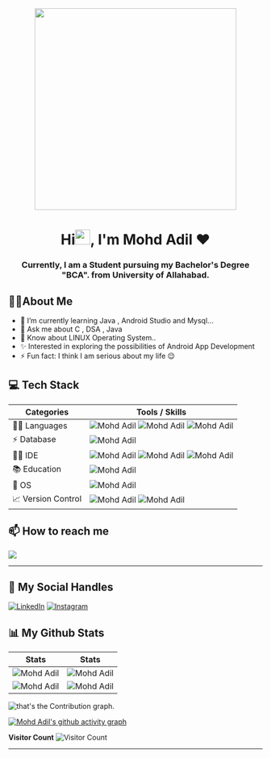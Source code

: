 <div align="center">
<img src="https://i.pinimg.com/originals/e8/f4/53/e8f453469a3ec97ecd354df465d73913.gif" width="400px" />
</div>
<h1 align="center">Hi<img src="https://raw.githubusercontent.com/MartinHeinz/MartinHeinz/master/wave.gif" width="30px">, I'm Mohd Adil ❤️</h1>


<h3 align="center">Currently, I am a Student pursuing my Bachelor's Degree "BCA". from University of Allahabad.</h3>

## :man_technologist:About Me
- 🌱 I’m currently learning Java , Android Studio and Mysql...
- 💬 Ask me about C , DSA , Java 
- 🏫 Know about LINUX Operating System..
- ✨ Interested in exploring the possibilities of Android App Development
- ⚡ Fun fact: I think I am serious about my life 😌
## 💻 Tech Stack

| Categories      | Tools / Skills |
| ----------- | ----------- |
| 👩‍💻 Languages     | ![Mohd Adil](https://img.shields.io/badge/C-00599C?style=for-the-badge&logo=c&logoColor=white) ![Mohd Adil](https://img.shields.io/badge/C%2B%2B-00599C?style=for-the-badge&logo=c%2B%2B&logoColor=white) ![Mohd Adil](https://img.shields.io/badge/java-%23ED8B00.svg?&style=for-the-badge&logo=java&logoColor=white)  |
| ⚡ Database   | ![Mohd Adil](https://img.shields.io/badge/MySQL-005C84?style=for-the-badge&logo=mysql&logoColor=white)    |
| 👩‍💻 IDE    | ![Mohd Adil](https://img.shields.io/badge/sublime_text-%23575757.svg?&style=for-the-badge&logo=sublime-text&logoColor=important) ![Mohd Adil](https://img.shields.io/badge/VSCode-0078D4?style=for-the-badge&logo=visual%20studio%20code&logoColor=white) ![Mohd Adil](https://img.shields.io/badge/AndroidStudio-4EA94B?style=for-the-badge&logo=AndroidStudio&logoColor=white) |
| 📚 Education  | ![Mohd Adil](https://img.shields.io/badge/YouTube-D14836?style=for-the-badge&logo=YouTube&logoColor=white) |
| 📱 OS         | ![Mohd Adil](https://img.shields.io/badge/Android-3DDC84?style=for-the-badge&logo=android&logoColor=white) |
| 📈 Version Control | ![Mohd Adil](https://img.shields.io/badge/Git-F05032?style=for-the-badge&logo=git&logoColor=white) ![Mohd Adil](https://img.shields.io/badge/GitHub-181717?style=for-the-badge&logo=github&logoColor=white)  |
## 📫 How to reach me

[![](https://img.shields.io/badge/Gmail-D14836?style=for-the-badge&logo=gmail&logoColor=white)](mailto:brokenaedil@gmail.com)
  
***

## 📱 My Social Handles

[![LinkedIn](https://img.shields.io/badge/LinkedIn-0077B5?style=for-the-badge&logo=linkedin&logoColor=white)](https://www.linkedin.com/in/mohd-adil-351a2a250/)
[![Instagram](https://img.shields.io/badge/Instagram-ea3991?style=for-the-badge&logo=instagram&logoColor=white)](https://www.instagram.com/adilsiddiqui70786/)
  


## 📊 My Github Stats

 |  Stats                                                                                                                                                                                             |  Stats                                                                                                                               |
| -----------                                                                                                                                                                                        | -----------                                                                                                                          |
| ![Mohd Adil](https://github-readme-stats.vercel.app/api?username=adilsiddiqui70786&show_icons=true&theme=dark&count_private=true&text_color=F5F3E4&icon_color=F26F2D&title_color=F26F2D)          | ![Mohd Adil](https://github-readme-streak-stats.herokuapp.com/?user=adilsiddiqui70786&theme=dark&hide_border=true&background=010811&fire=F26F2D&ring=F3CCAE&stroke=F5F3E4&currStreakLabel=F26F2D&sideNums=F26F2D&sideLabels=F3CCAE)  |
| ![Mohd Adil](https://github-readme-stats.vercel.app/api/top-langs/?username=adilsiddiqui70786&layout=compact&theme=dark&langs_count=6&count_private=true&text_color=F5F3E4&title_color=F3CCAE)   | ![Mohd Adil](http://github-profile-summary-cards.vercel.app/api/cards/profile-details?username=adilsiddiqui70786&theme=gruvbox)        |
<!-- Contribution Graph-->
![that's the Contribution graph.](https://raw.githubusercontent.com/adilsiddiqui70786/adilsiddiqui70786/output/github-contribution-grid-snake.gif)

[![Mohd Adil's github activity graph](https://frantic-pullover-tuna.cyclic.app/graph?username=adilsiddiqui70786&theme=xcode&bg_color=010811&color=F3CCAE&line=F5F3E4&point=F26F2D&area=true&hide_border=true)](https://github.com/adilsiddiqui70786)

 **Visitor Count**
 ![Visitor Count](https://profile-counter.glitch.me/{adilsiddiqui70786}/count.svg)

***  





<!--
**adilsiddiqui70786/adilsiddiqui70786** is a ✨ _special_ ✨ repository because its `README.md` (this file) appears on your GitHub profile.

Here are some ideas to get you started:

- 🔭 I’m currently working on ...
- 🌱 I’m currently learning ...
- 👯 I’m looking to collaborate on ...
- 🤔 I’m looking for help with ...
- 💬 Ask me about ...
- 📫 How to reach me: ...
- 😄 Pronouns: ...
- ⚡ Fun fact: ...
-->
